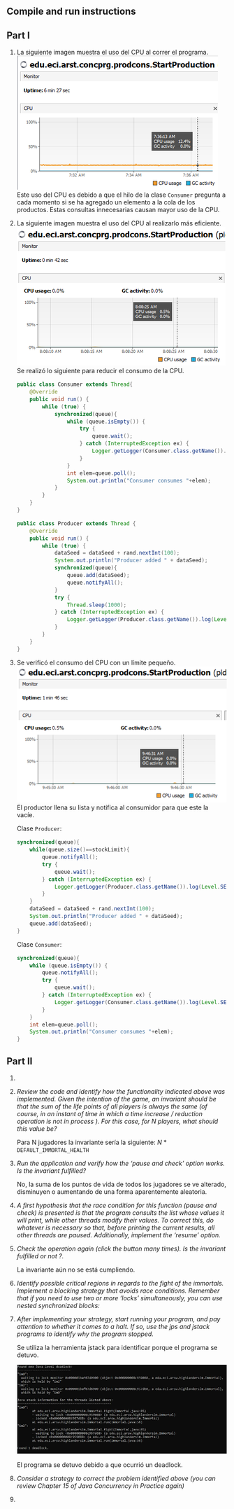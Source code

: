 ## Compile and run instructions

## Part I

1) La siguiente imagen muestra el uso del CPU al correr el programa.
![](img/cpu.PNG)\
Este uso del CPU es debido a que el hilo de la clase `Consumer`
 pregunta a cada momento si se ha agregado un elemento a la cola de 
 los productos. Estas consultas innecesarias causan mayor uso de la 
 CPU.
 2) La siguiente imagen muestra el uso del CPU al 
 realizarlo más eficiente.
 ![](img/cpuMejorada.PNG)\
 Se realizó lo siguiente para reducir el consumo de la CPU.
 
    ```java
    public class Consumer extends Thread{
        @Override
        public void run() {
            while (true) {
                synchronized(queue){
                    while (queue.isEmpty()) {
                        try {
                            queue.wait();
                        } catch (InterruptedException ex) {
                            Logger.getLogger(Consumer.class.getName()).log(Level.SEVERE, null, ex);
                        }
                    }
                    int elem=queue.poll();
                    System.out.println("Consumer consumes "+elem);
                }
            }
        }
    }

    ```
    ```java
    public class Producer extends Thread {
        @Override
        public void run() {
            while (true) {
                dataSeed = dataSeed + rand.nextInt(100);
                System.out.println("Producer added " + dataSeed);
                synchronized(queue){
                    queue.add(dataSeed);
                    queue.notifyAll();
                }
                try {
                    Thread.sleep(1000);
                } catch (InterruptedException ex) {
                    Logger.getLogger(Producer.class.getName()).log(Level.SEVERE, null, ex);
                }
            }
        }
    }
    ```
 3) Se verificó el consumo del CPU con un límite pequeño.\
 ![](img/p3.PNG)\
 El productor llena su lista y notifica 
 al consumidor para que este la vacíe.
 
    Clase `Producer`:
    ```java 
    synchronized(queue){
        while(queue.size()==stockLimit){
            queue.notifyAll();
            try {
                queue.wait();
            } catch (InterruptedException ex) {
                Logger.getLogger(Producer.class.getName()).log(Level.SEVERE, null, ex);
            }
        }
        dataSeed = dataSeed + rand.nextInt(100);
        System.out.println("Producer added " + dataSeed);
        queue.add(dataSeed);
    }
    ```
    Clase `Consumer`:
    ```java
    synchronized(queue){
        while (queue.isEmpty()) {
            queue.notifyAll();
            try {
                queue.wait();
            } catch (InterruptedException ex) {
                Logger.getLogger(Consumer.class.getName()).log(Level.SEVERE, null, ex);
            }
        }
        int elem=queue.poll();
        System.out.println("Consumer consumes "+elem);
    }
    ```

## Part II
1.
2. *Review the code and identify how the functionality indicated above was implemented. Given the intention of the game, an invariant
should be that the sum of the life points of all
players is always the same (of course, in an instant
of time in which a time increase / reduction operation is not in
process ). For this case, for N players, what 
should this value be?*
    
    Para N jugadores la invariante sería la siguiente:
     *N* * `DEFAULT_IMMORTAL_HEALTH`
3. *Run the application and verify how the ‘pause and check’ option works. 
Is the invariant fulfilled?*
    
    No, la suma de los puntos de vida de todos los jugadores se ve alterado,
     disminuyen o aumentando de una forma aparentemente aleatoria.
4. *A first hypothesis that the race condition for this function 
(pause and check) is presented is that the program consults the list whose 
values ​​it will print, while other threads modify their values. 
To correct this, do whatever is necessary so that, before printing the current
results, all other threads are paused. Additionally, implement the ‘resume’
option.*

5. *Check the operation again 
(click the button many times). Is the invariant fulfilled or not ?.*

    La invariante aún no se está cumpliendo.

6. *Identify possible critical regions in regards to the fight of the immortals.
Implement a blocking strategy that avoids race conditions. Remember that if you 
need to use two or more ‘locks’ simultaneously, you can use nested synchronized
blocks:*

7. *After implementing your strategy, start running your program, and pay attention to whether it comes to a halt.
If so, use the jps and jstack programs to identify why the program stopped.*

    Se utiliza la herramienta jstack para identificar porque el programa se detuvo.
    
    ![](img/deadlock.JPG)
    
    El programa se detuvo debido a que ocurrió un deadlock.

8. *Consider a strategy to correct the problem identified above (you can review Chapter 15 of Java Concurrency in Practice again)*

9. 
    